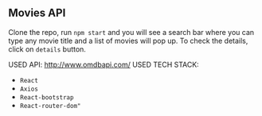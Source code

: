## Movies API

Clone the repo, run ``npm start`` and you will see a search bar where you can type any movie title and a list of movies will pop up. 
To check the details, click on ``details`` button.

USED API: http://www.omdbapi.com/
USED  TECH STACK:
- ``React``
- ``Axios``
- ``React-bootstrap``
- ``React-router-dom"``
